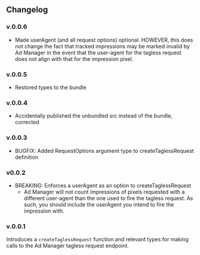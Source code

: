 ## Changelog

### v.0.0.6
* Made userAgent (and all request options) optional. HOWEVER, this does not change the fact that tracked impressions may be marked invalid by Ad Manager in the event that the user-agent for the tagless request does not align with that for the impression pixel.

### v.0.0.5
* Restored types to the bundle

### v.0.0.4
* Accidentally published the unbundled src instead of the bundle, corrected

### v.0.0.3
* BUGFIX: Added RequestOptions argument type to createTaglessRequest definition

### v0.0.2
* BREAKING: Enforces a userAgent as an option to createTaglessRequest
  - Ad Manager will not count impressions of pixels requested with a different user-agent than the one used to fire the tagless request. As such, you should include the userAgent you intend to fire the impression with.

### v.0.0.1
Introduces a `createTaglessRequest` function and relevant types for making calls to the Ad Manager tagless request endpoint.
